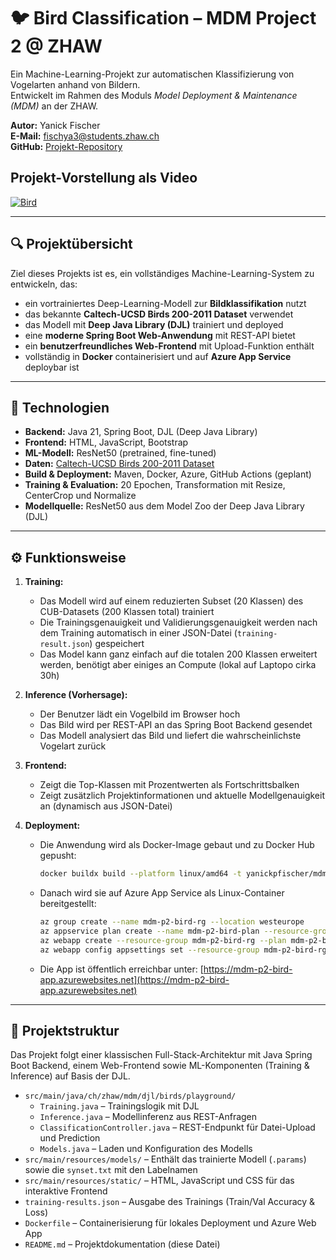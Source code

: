# 🐦 Bird Classification – MDM Project 2 @ ZHAW

Ein Machine-Learning-Projekt zur automatischen Klassifizierung von Vogelarten anhand von Bildern.  
Entwickelt im Rahmen des Moduls *Model Deployment & Maintenance (MDM)* an der ZHAW.

**Autor:** Yanick Fischer  
**E-Mail:** fischya3@students.zhaw.ch  
**GitHub:** [Projekt-Repository](https://github.com/yanickfischer/mdm-project2-birdclassification)


## Projekt-Vorstellung als Video
[![Bird](https://github.com/user-attachments/assets/598f2c80-0440-4e33-84af-badb92b070d6)](https://www.youtube.com/watch?v=3iyT_f4QTYM)

---

## 🔍 Projektübersicht

Ziel dieses Projekts ist es, ein vollständiges Machine-Learning-System zu entwickeln, das:

- ein vortrainiertes Deep-Learning-Modell zur **Bildklassifikation** nutzt
- das bekannte **Caltech-UCSD Birds 200-2011 Dataset** verwendet
- das Modell mit **Deep Java Library (DJL)** trainiert und deployed
- eine **moderne Spring Boot Web-Anwendung** mit REST-API bietet
- ein **benutzerfreundliches Web-Frontend** mit Upload-Funktion enthält
- vollständig in **Docker** containerisiert und auf **Azure App Service** deploybar ist

---

## 🧠 Technologien

- **Backend:** Java 21, Spring Boot, DJL (Deep Java Library)
- **Frontend:** HTML, JavaScript, Bootstrap
- **ML-Modell:** ResNet50 (pretrained, fine-tuned)
- **Daten:** [Caltech-UCSD Birds 200-2011 Dataset](https://www.vision.caltech.edu/datasets/cub_200_2011/)
- **Build & Deployment:** Maven, Docker, Azure, GitHub Actions (geplant)
- **Training & Evaluation:** 20 Epochen, Transformation mit Resize, CenterCrop und Normalize
- **Modellquelle:** ResNet50 aus dem Model Zoo der Deep Java Library (DJL)

---

## ⚙️ Funktionsweise

1. **Training:**
   - Das Modell wird auf einem reduzierten Subset (20 Klassen) des CUB-Datasets (200 Klassen total) trainiert
   - Die Trainingsgenauigkeit und Validierungsgenauigkeit werden nach dem Training automatisch in einer JSON-Datei (`training-result.json`) gespeichert
   - Das Model kann ganz einfach auf die totalen 200 Klassen erweitert werden, benötigt aber einiges an Compute (lokal auf Laptopo cirka 30h)

2. **Inference (Vorhersage):**
   - Der Benutzer lädt ein Vogelbild im Browser hoch
   - Das Bild wird per REST-API an das Spring Boot Backend gesendet
   - Das Modell analysiert das Bild und liefert die wahrscheinlichste Vogelart zurück

3. **Frontend:**
   - Zeigt die Top-Klassen mit Prozentwerten als Fortschrittsbalken
   - Zeigt zusätzlich Projektinformationen und aktuelle Modellgenauigkeit an (dynamisch aus JSON-Datei)

4. **Deployment:**
   - Die Anwendung wird als Docker-Image gebaut und zu Docker Hub gepusht:
     ```bash
     docker buildx build --platform linux/amd64 -t yanickpfischer/mdm-birdclassification:latest --push .
     ```
   - Danach wird sie auf Azure App Service als Linux-Container bereitgestellt:
     ```bash
     az group create --name mdm-p2-bird-rg --location westeurope
     az appservice plan create --name mdm-p2-bird-plan --resource-group mdm-p2-bird-rg --sku F1 --is-linux
     az webapp create --resource-group mdm-p2-bird-rg --plan mdm-p2-bird-plan --name mdm-p2-bird-app --deployment-container-image-name yanickpfischer/mdm-birdclassification:latest
     az webapp config appsettings set --resource-group mdm-p2-bird-rg --name mdm-p2-bird-app --settings WEBSITES_PORT=8080
     ```

   - Die App ist öffentlich erreichbar unter: [https://mdm-p2-bird-app.azurewebsites.net](https://mdm-p2-bird-app.azurewebsites.net)

---

## 📁 Projektstruktur

Das Projekt folgt einer klassischen Full-Stack-Architektur mit Java Spring Boot Backend, einem Web-Frontend sowie ML-Komponenten (Training & Inference) auf Basis der DJL.

- `src/main/java/ch/zhaw/mdm/djl/birds/playground/`
  - `Training.java` – Trainingslogik mit DJL
  - `Inference.java` – Modellinferenz aus REST-Anfragen
  - `ClassificationController.java` – REST-Endpunkt für Datei-Upload und Prediction
  - `Models.java` – Laden und Konfiguration des Modells
- `src/main/resources/models/` – Enthält das trainierte Modell (`.params`) sowie die `synset.txt` mit den Labelnamen
- `src/main/resources/static/` – HTML, JavaScript und CSS für das interaktive Frontend
- `training-results.json` – Ausgabe des Trainings (Train/Val Accuracy & Loss)
- `Dockerfile` – Containerisierung für lokales Deployment und Azure Web App
- `README.md` – Projektdokumentation (diese Datei)
